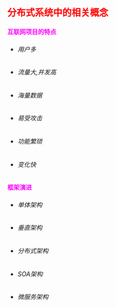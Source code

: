 ## <font color='red'>分布式系统中的相关概念</font>





#### <font color='fuchsia'>互联网项目的特点</font>

- ###### 用户多

- ###### 流量大,并发高

- ###### 海量数据

- ###### 易受攻击

- ###### 功能繁琐

- ###### 变化快





#### <font color='fuchsia'>框架演进</font>

- ###### 单体架构

- ###### 垂直架构

- ###### 分布式架构

- ###### SOA架构

- ###### 微服务架构



